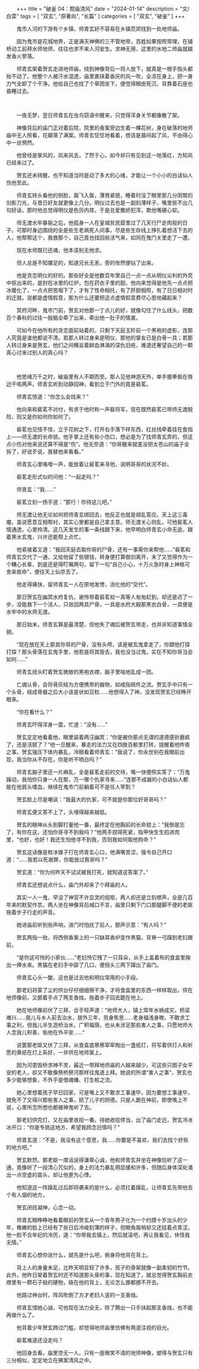 +++
title = "破釜 04：颓庙清风"
date = "2024-01-14"
description = "文/白菜"
tags = [
    "双玄",
    "原著向",
    "长篇"
]
categories = [
    "双玄",
    "破釜"
]
+++

鬼市人河的下游有个乡镇，师青玄好不容易在乡镇荒郊找到一处地师庙。

因为鬼市是花城地界，正是满天神佛的三不管地带，百姓如果按照常理，在铺桥动工前拜水师地师，往往也求不来人河安生。求神无用，这里的水地二师庙就越发香火寥落。

师青玄架着贺玄走进地师庙，绕到神像背后一将人放下，就真是一根手指头都抬不动了。他整个人被汗水湿透，庙里裹挟着香灰的风一吹，全凉在身上，把一身力气全卸了个干净。他给自己也找了个草团坐下，便觉得眼皮死沉，背靠着石座也昏睡过去。

 
&nbsp;
 

一夜无梦，翌日师青玄在虫鸟窃语中醒来，只觉得浑身关节都像散了架。

神像背后的庙门正对着后院，院里的香案旁边生着一棵花树，身在破落的地师庙中无人照看，花瓣落了满案。师青玄怔怔地看着，想该是晨间起了风，不由得心中一丝惘然。

他曾经是掌风的，风来风去，了然于心，如今却只有见到这一地落红，方知风已经来过了。

贺玄还未转醒，也不知道当时是动了多大的心绪，才能让一个小小的白话仙人伤他至此。

师青玄转头看他的侧脸，眉飞入鬓，薄唇紧抿，睡着时没了眼里那几分阴鹫的剑影刀光，与昔日好友就更像上几分。明仪过去也是一副刻薄样子，嘴里抠不出几句好话，那时他总觉得明仪是色厉内荏，于是总爱撒娇犯浑，欺他嘴硬心软。

师无渡水牢暴毙之后，他孤身一人在皇城贫民窟里过了几天行尸走肉般的日子。可那时身边围绕的全是些生老病死人间事，尽是些生存线上挣扎着想活下去的人，他帮帮这个，救救那个，自己竟也找回些活气来，如同在鬼门关里走了一遭。

现在水师既已还魂，他本该别无他求。

但人总是不知餍足的，知道兄长无恙，旁的怅然便钻了出来。

他是贪恋明仪的好的。那些好全是他数百年里自己一点一点从明仪尖利的外壳中抠出来的，是封在冰里的红炉，包在药衣子里的甜。他向来觉得是他先一点点把冰暖化了，一点点把苦咽下了，才有了性命相托，有了肝胆相照，有了日日相对时的迁就。说都是虚情假意，那为什么还要把这点虚情假意费尽心思地藏起来？

冥府河畔，鬼市门前，贺玄对他那一丁点儿的好，就像勾住了什么线头，把数百个春秋的过往一股脑全牵了出来，牵出他一肚子的情衷。

可如今在他所有的贪恋面前站着的，只剩下天庭玉阶前一个黑袍的虚影，连那人究竟是谁他都说不清。若那人转过身来是明仪，那他的挚友已是白骨一具；若那人转过身来是贺玄，他们之间横亘着鲜血淋漓的深仇旧疮，难道还奢望自己的一颗真心讨来过别人的真心吗？

 
&nbsp;
 

他思绪万千之时，破庙里有人不期而至。那人见他神游天外，单手握拳抵在唇边干咳两声。师青玄听到动静回神，看到立于门外的竟是裴茗。

师青玄惊道：“你怎么会找来？”

他向来和裴茗不对付，有求于他时称一声裴将军，现在既然裴茗已带师无渡脱险，则又是你如何你如何了。

裴茗也见怪不怪，立于花树之下，打开右手落下样东西，红丝线牵着挂在食指上——师无渡的长命锁。他手掌上还有些小伤口，想必是为了找师青玄弄的，但这点小伤对他来说还算不得是“伤”。他无奈道：“你哥醒来就差没把太苍山的庙子全拆了，好说歹说，我替他来看看。”

师青玄心里咯噔一声，能放着让裴茗来寻他，说明哥哥的状况不妙。

裴茗走形式似的问他：“一起走吗？”

师青玄：“我……”

裴茗立刻一扬手道：“那行！你待这儿吧。”

师无渡让他无论如何把师青玄绑回去，他反正也就是胡乱答应。天上这三毒瘤，虽说愿意互相帮衬，其实心里都是自己拿主意。师无渡关心则乱，可他裴茗人情通透，心里拎清。这几天发生的事一条线跟下来，他早明白师青玄小命无逾，跟着黑水玄鬼，兴许还能帮上点忙。

他紧接着又道：“我回天庭去取你哥的尸骨，还有一事需你来帮他……”裴茗和师青玄交代了一通，又给他留了些银钱，转身便打算御剑离开，末了又觉得作为一个糟心长辈，到底还是得叮嘱两句，留下一句“自己小心，十万火急时身上神格可舍来抵命”，便往天上仙京去了。

他走得痛快，留师青玄一人在原地发愣，消化他的“交代”。

那日贺玄在幽冥水府复仇，谢怜带着裴茗权一真等人匆匆赶到，却还是迟了一步，没能救下一个活人，只敛回两具尸骨。一具是水府大殿那黑衣白骨，一具便是水牢中的水师无渡。

那日始末，师青玄算是最清楚，但他失了魂后被贺玄带走，也并非知道事情全貌。

“现在放在天上那具你哥的尸骨，没有头颅，该是被玄鬼拿走了，你跟他打探打探？那头骨落在玄鬼手里，他若是将其毁去，我也没当过鬼，实在不知你哥当会如何……”

师青玄扭头盯着贺玄微敞的黑袍衣襟，脑子里嗡地乱成一团。

亡魂认骨，会将骨灰结为方便携带的器物，如戒指佩件之流。贺玄手中只有一个头骨，结成骨器之后大小该是状如豆粒……他想得入了神，没发现贺玄已经睁开眼来。

“你在看什么？”

师青玄吓得浑身一震，忙道：“没有……”

贺玄定定地看着他，眼里装着两汪幽冥：“你是被你那点无谓的道德感折磨疯了，还是活腻了？”他一旦醒来，暴走的法力又在四肢百骸里打转，提醒着他昨夜之事。贺玄强压下体内暴乱，冷眼看着师青玄：“我说了，你永世别在我眼前出现，我当你从不存在。你是听不明白吗？”

师青玄脑子里还一片麻乱，全是裴茗走前的交待，嘴一快便照实答了：“万鬼躁动，我怕你只身一人在那，万一哪个仇家寻来……”连那不成器的小白话仙人都能在他肩头嗜血，继续在鬼市门前躺着可不是任人宰割？

贺玄脸上尽是嘲讽：“我最大的仇家，可不就是你那位好哥哥吗？”

师青玄便又答不上了，头埋得越来越低。

贺玄的眼神从头到脚打量他一番，最终定在他胸前的长命锁上：“我倒是忘了，有你在这，还怕你哥寻不到我吗？”他两手捏得死紧，指甲快生生掐进肉里，“也好，也好！我还生怕他寻不到我，否则我如何取他狗命？”

贺玄这话像是枚冰锥子打在师青玄心口，他满嘴苦涩，强令自己开口道：“……我若以死谢罪，你能放过我哥吗？”

贺玄道：“你为何昨天不试试被我打死，就知道这答案了。”

师青玄还想说点什么，庙门外却来了个拜庙的人。

其实一人一鬼，早没了神官不许显灵的规矩，两人却还是立刻噤声，全是几百年来的默契作祟。两人坐在神像背后缄口不言，庙里只剩下门口那腿脚不便的老妪拖着步子行走的声音。

她进庙前听到些声响，进门时怕扰了前人，颤声示意：“有人吗？”

贺玄两指一抬，将西侧香案上的一只缺耳香炉变作黑猫，背脊一弓蹿到老妇跟前。

“是你这可怜的小家伙……”老妇怜它残了一只耳朵，从手上盖着布的食盒里掬出一捧水来。黑猫在老妇手中舔了几口，便扭头三两下蹿出了庙门。

师青玄心头一酸，这也是过去他和明仪常用的小手段。

那老妇将蒙了尘的供台仔仔细细擦干净，才将食盒里的东西一样样取出，供在地师像前，又颤着手点了两支香烛，拖着步子回去跪在地上。

她在地师像前伏了三拜，合手轻声道：“地师大人，镇上常年水祸成灾，桥梁难兴……我儿与乡人前去治水，居外三年，劳身焦思……老身福浅身微，不敢求工事之利，但我儿半生造桥治水，广积福荫，也从未涉足那些害人之事，只愿地师大人念我儿积善，佑他在外平安……”

说罢那老妪又伏了三拜，从食盒底窸窸窣窣掏出一盏纸灯，将写着供灯人和祈愿的黄纸在灯上系好，一并供在地师案上。

因为河患毁桥求神不灵，最近一带拜地师庙的人越来越少。可这些只图子女平安的老人，却又不敢像祭桥祭河那样往鬼道上拜。她说的所谓“害人之事”，贺玄也多少能够想象，不外乎是借魂幡、打生桩之流。

她心里想着孩子早日回家，可是嘴上又不敢求工事速毕，因为要想工事速毕，就免不了又得兴那些害人之事，损了儿子的阴德。只是人跪在神前，即使嘴上不说，心里所念所想也都被神鬼听了去。

那老妇供完灯，又在庙里收拾一番。待她收拾停当，出了庙门走远，贺玄冷冰冰开口：“你是专挑这地方，希望我顾念旧情吗？”

师青玄道：“不是，我没有这个意思，我……你要是不喜欢，我们去找个好些的地方吧。”

贺玄默然。那老妪一席话说得谦卑心诚，他和师青玄并坐在神像后听了这一通，竟像听了一段清心咒似的，身上的法力暴乱明显缓和许多，但随后身体深处涌出一点空虚的苗头，却让他更为心悸。

他知道这一阵躁乱过后即将袭来的是什么，必须扛着躁乱，让师青玄先带他去个有人烟的地方。

贺玄闭目凝神，心念一动。

师青玄眼睁睁地看着眼前的贺玄从一个青年男子化为一个约摸十岁出头的少年，稚嫩的脸上已经有了些日后冷峻刻薄的样子，但眼角眉梢却又还挂着点青涩。他一脸不合年纪的冷厉，道：“你带我去镇上，然后就滚吧，再让我看见，休怪我无情。”

师青玄心想你说什么，就先是什么吧，俯身将他背在背上。

背上人的身量未足，比昨天明显轻了许多，孩子的骨架就像一副柔韧的竹节。此外，他昨日架着贺玄时还不知道那头骨的事，现在知道了，就总觉得贺玄胸前衣襟里有一颗石子般的硬物，硌在他的背上，无论怎么挪都挪不开去。

他路过神台时，阵风吹倒了方才老妇人竖的一支香烛。

师青玄惜她心诚，可他现在法力全无，除了腾出一只手扶起那支香烛，也不能再做什么了。

他背着少年贺玄跨过门槛，却觉得地师庙里仿佛有两道注视的目光。

裴茗难道还没走吗？

他回身去看，庙里空无一人。只有一座微笑不语的地师神像，塑得与贺玄只有三分相似，定定地立在拂案清风之中。

<style>p{text-indent:2em}</style>

